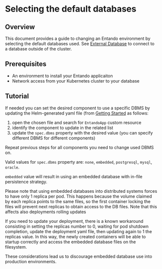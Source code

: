 # Selecting the default databases

## Overview

This document provides a guide to changing an Entando environment by selecting the default databases used.
See [External Database](./external-db.md) to connect to a database outside of the cluster.

## Prerequisites

-   An environment to install your Entando applicaiton
-   Network access from your Kubernetes cluster to your database

## Tutorial

If needed you can set the desired component to use a specific DBMS by updating the Helm-generated yaml file (from [Getting Started](../../docs/getting-started) as follows:

1. open the chosen file and search for `EntandoApp` custom resource
2. identify the component to update in the related list
3. update the `spec.dbms` property with the desired value (you can specify different DBMS for different components)

Repeat previous steps for all components you need to change used DBMS on.

Valid values for `spec.dbms` property are: `none`, `embedded`, `postgresql`, `mysql`, `oracle`.

`embedded` value will result in using an embedded database with in-file persistence strategy.

Please note that using embedded databases into distributed systems forces to have only 1 replica per pod.
This happens because the volume claimed by each replica points to the same files,
so the first container locking the files will prevent next replicas to obtain access to the DB files.
Note that this affects also deployments rolling updates

If you need to update your deployment, there is a known workaround consisting in setting the replicas number to 0, waiting for pod shutdown completion, update the deployment yaml file, then updating again to 1 the replicas value. In this way, the newly created containers will be able to startup correctly and access the embedded database files on the filesystem.

These considerations lead us to discourage embedded database use into production environments.
